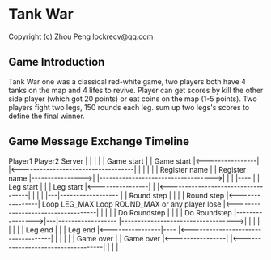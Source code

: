 Tank War
========

Copyright (c) Zhou Peng <lockrecv@qq.com>


Game Introduction
-----------------

Tank War one was a classical red-white game, two players both have 4
tanks on the map and 4 lifes to revive. Player can get scores by
kill the other side player (which got 20 points) or eat coins on the
map (1-5 points). Two players fight two legs, 150 rounds each leg.
sum up two legs's scores to define the final winner.

Game Message Exchange Timeline
------------------------------

Player1            Player2           Server
   |                  |                 |
   |                  |   Game start    |
   |    Game start    |<----------------|
   |<-----------------------------------|
   |                  |                 |
   |                  |   Register name |
   |    Register name |---------------->|
   |----------------------------------->|
   |                  |                 |----
   |                  |   Leg start     |   |
   |    Leg start     |<----------------|   |
   |<-----------------------------------|   |
   |                  |                 |---|------------------
   |                  |   Round step    |   |                 |
   |    Round step    |<----------------| Loop LEG_MAX      Loop ROUND_MAX or any player lose
   |<-----------------------------------|   |                 |
   |                  |   Do Roundstep  |   |                 |
   |    Do Roundstep  |---------------->|---|------------------
   |----------------------------------->|   |
   |                  |                 |   |
   |                  |   Leg end       |   |
   |    Leg end       |<----------------|----
   |<-----------------------------------|
   |                  |                 |
   |                  |   Game over     |
   |    Game over     |<----------------|
   |<-----------------------------------|
   |                  |                 |
